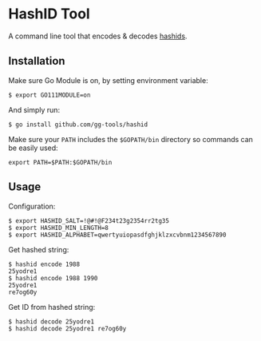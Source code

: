 # HashID Tool

A command line tool that encodes & decodes [hashids](https://hashids.org/).

## Installation

Make sure Go Module is on, by setting environment variable:

```shell
$ export GO111MODULE=on
```

And simply run:

```shell
$ go install github.com/gg-tools/hashid
```

Make sure your `PATH` includes the `$GOPATH/bin` directory so commands can be easily used:

`export PATH=$PATH:$GOPATH/bin`

## Usage

Configuration:

```shell
$ export HASHID_SALT=!@#!@F234t23g2354rr2tg35
$ export HASHID_MIN_LENGTH=8
$ export HASHID_ALPHABET=qwertyuiopasdfghjklzxcvbnm1234567890
```

Get hashed string:

```shell
$ hashid encode 1988
25yodre1
$ hashid encode 1988 1990
25yodre1
re7og60y
```

Get ID from hashed string:

```shell
$ hashid decode 25yodre1
$ hashid decode 25yodre1 re7og60y
```